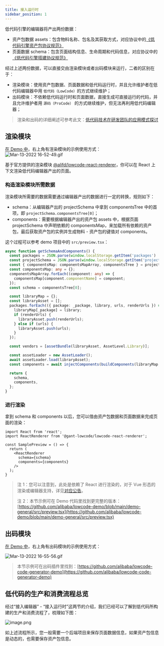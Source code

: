 ```yaml
---
title: 接入运行时
sidebar_position: 1
---
```


低代码引擎的编辑器将产出两份数据：

- 资产包数据 assets：包含物料名称、包名及其获取方式，对应协议中的[《低代码引擎资产包协议规范》](/site/docs/specs/assets-spec)
- 页面数据 schema：包含页面结构信息、生命周期和代码信息，对应协议中的[《低代码引擎搭建协议规范》](/site/docs/specs/lowcode-spec)

经过上述两份数据，可以直接交由渲染模块或者出码模块来运行，二者的区别在于：

- 渲染模块：使用资产包数据、页面数据和低代码运行时，并且允许维护者在低代码编辑器中用 `低代码（LowCode）`的方式继续维护；
- 出码模块：不依赖低代码运行时和页面数据，直接生成可直接运行的代码，并且允许维护者用 `源码（ProCode）` 的方式继续维护，但无法再利用低代码编辑器；

> 渲染和出码的详细阐述可参考此文：[低代码技术在研发团队的应用模式探讨](https://mp.weixin.qq.com/s/Ynk_wjJbmNw7fEG6UtGZbQ)

## 渲染模块

[在 Demo 中](https://lowcode-engine.cn/demo/demo-general/index.html)，右上角有渲染模块的示例使用方式：
![Mar-13-2022 16-52-49.gif](https://img.alicdn.com/imgextra/i2/O1CN01PRsEl61o7Zct5fJML_!!6000000005178-1-tps-1534-514.gif)

基于官方提供的渲染模块 [@alifd/lowcode-react-renderer](https://github.com/alibaba/lowcode-engine/tree/main/packages/react-renderer)，你可以在 React 上下文渲染低代码编辑器产出的页面。

### 构造渲染模块所需数据

渲染模块所需要的数据需要通过编辑器产出的数据进行一定的转换，规则如下：

- schema：从编辑器产出的 projectSchema 中拿到 componentsTree 中的首项，即 `projectSchema.componentsTree[0]`；
- components：需要根据编辑器产出的资产包 assets 中，根据页面 projectSchema 中声明依赖的 componentsMap，来加载所有依赖的资产包，最后获取资产包的实例并生成物料 - 资产包的键值对 components。

这个过程可以参考 demo 项目中的 `src/preview.tsx`：

```typescript
async function getSchemaAndComponents() {
  const packages = JSON.parse(window.localStorage.getItem('packages') || '');
  const projectSchema = JSON.parse(window.localStorage.getItem('projectSchema') || '');
  const { componentsMap: componentsMapArray, componentsTree } = projectSchema;
  const componentsMap: any = {};
  componentsMapArray.forEach((component: any) => {
    componentsMap[component.componentName] = component;
  });
  const schema = componentsTree[0];

  const libraryMap = {};
  const libraryAsset = [];
  packages.forEach(({ package: _package, library, urls, renderUrls }) => {
    libraryMap[_package] = library;
    if (renderUrls) {
      libraryAsset.push(renderUrls);
    } else if (urls) {
      libraryAsset.push(urls);
    }
  });

  const vendors = [assetBundle(libraryAsset, AssetLevel.Library)];

  const assetLoader = new AssetLoader();
  await assetLoader.load(libraryAsset);
  const components = await injectComponents(buildComponents(libraryMap, componentsMap));

  return {
    schema,
    components,
  };
}
```

### 进行渲染

拿到 schema 和 components 以后，您可以借由资产包数据和页面数据来完成页面的渲染：
```tsx
import React from 'react';
import ReactRenderer from '@gant-lowcode/lowcode-react-renderer';

const SamplePreview = () => {
  return (
    <ReactRenderer
      schema={schema}
      components={components}
    />
  );
}
```

> 注 1：您可以注意到，此处是依赖了 React 进行渲染的，对于 Vue 形态的渲染或编辑器支持，详见[对应公告](https://github.com/alibaba/lowcode-engine/issues/236)。
>
> 注 2：本节示例可在 Demo 代码里找到更完整的版本：[https://github.com/alibaba/lowcode-demo/blob/main/demo-general/src/preview.tsx](https://github.com/alibaba/lowcode-demo/blob/main/demo-general/src/preview.tsx)


## 出码模块

[在 Demo 中](https://lowcode-engine.cn/demo/demo-general/index.html)，右上角有出码模块的示例使用方式：

![Mar-13-2022 16-55-56.gif](https://img.alicdn.com/imgextra/i3/O1CN017CVeka27p3vwrGI1D_!!6000000007845-1-tps-1536-514.gif)

> 本节示例可在出码插件里找到：[https://github.com/alibaba/lowcode-code-generator-demo](https://github.com/alibaba/lowcode-code-generator-demo)


## 低代码的生产和消费流程总览

经过“接入编辑器” - “接入运行时”这两节的介绍，我们已经可以了解到低代码所构建的生产和消费流程了，梳理如下图：

![image.png](https://img.alicdn.com/imgextra/i3/O1CN01yiFiUc1rT32o9HpnW_!!6000000005631-2-tps-3206-1786.png)

如上述流程所示，您一般需要一个后端项目来保存页面数据信息，如果资产包信息是动态的，也需要保存资产包信息。
